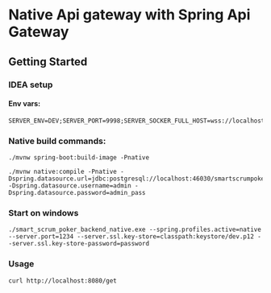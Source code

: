 # Native Api gateway with Spring Api Gateway

## Getting Started

### IDEA setup

#### Env vars:
```
SERVER_ENV=DEV;SERVER_PORT=9998;SERVER_SOCKER_FULL_HOST=wss://localhost:9999/ws;SERVER_SSL_ENABLED=true;SERVER_SSL_KEY_STORE=classpath:keystore/dev.p12;SERVER_SSL_KEY_STORE_PASSWORD=password;SITE_DOMAIN=not.yet;SITE_FRONTEND_HOST=https://localhost:4200;SOCKET_IS_ENABLED_SOCKET_CONNECT_AND_DISCONNECT_LISTENERS=true;SPRING_DATASOURCE_HIKARI_MAXIMUM_POOL_SIZE=10;SPRING_DATASOURCE_HIKARI_MINIMUM_IDLE=10;SPRING_DATASOURCE_PASSWORD=admin_pass;SPRING_DATASOURCE_URL=jdbc:postgresql://localhost:46030/smartscrumpoker;SPRING_DATASOURCE_USERNAME=admin
```

### Native build commands:

```shell
./mvnw spring-boot:build-image -Pnative
````

```shell
./mvnw native:compile -Pnative -Dspring.datasource.url=jdbc:postgresql://localhost:46030/smartscrumpoker -Dspring.datasource.username=admin -Dspring.datasource.password=admin_pass
```

### Start on windows
```shell
./smart_scrum_poker_backend_native.exe --spring.profiles.active=native --server.port=1234 --server.ssl.key-store=classpath:keystore/dev.p12 --server.ssl.key-store-password=password
```

### Usage
```shell
curl http://localhost:8080/get
```
